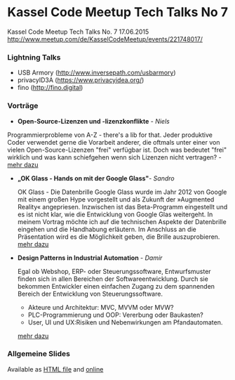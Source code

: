 # Kassel Code Meetup Tech Talks No 7
Kassel Code Meetup Tech Talks No. 7 17.06.2015 http://www.meetup.com/de/KasselCodeMeetup/events/221748017/

### Lightning Talks

* USB Armory (http://www.inversepath.com/usbarmory)
* privacyID3A (https://www.privacyidea.org/)
* fino (http://fino.digital)

### Vorträge

*  **Open-Source-Lizenzen und -lizenzkonflikte** - *Niels*

  Programmierprobleme von A-Z - there's a lib for that. Jeder produktive Coder verwendet gerne die Vorarbeit anderer, die oftmals unter einer von vielen Open-Source-Lizenzen "frei" verfügbar ist. Doch was bedeutet "frei" wirklich und was kann schiefgehen wenn sich Lizenzen nicht vertragen? - [mehr dazu](OpenSourceLizenzen/)

* **„OK Glass - Hands on mit der Google Glass"**- *Sandro*

  OK Glass - Die Datenbrille Google Glass wurde im Jahr 2012 von Google mit einem großen Hype vorgestellt und als Zukunft der »Augmented Reality« angepriesen. Inzwischen ist das Beta-Programm eingestellt und es ist nicht klar, wie die Entwicklung von Google Glas weitergeht. In meinem Vortrag möchte ich auf die technischen Aspekte der Datenbrille eingehen und die Handhabung erläutern. Im Anschluss an die Präsentation wird es die Möglichkeit geben, die Brille auszuprobieren. [mehr dazu](googleGlass/)

* **Design Patterns in Industrial Automation** - *Damir*

  Egal ob Webshop, ERP- oder Steuerungssoftware, Entwurfsmuster finden sich in allen Bereichen der Softwareentwicklung. Durch sie bekommen Entwickler einen einfachen Zugang zu dem spannenden Bereich der Entwicklung von Steuerungssoftware.
  * Akteure und Architektur: MVC, MVVM oder MVW?
  * PLC-Programmierung und OOP: Vererbung oder Baukasten?
  * User, UI und UX:Risiken und Nebenwirkungen am Pfandautomaten.
  
  [mehr dazu](designPatternIndustrialAutomation/)

### Allgemeine Slides

Available as [HTML file](slides-kassel-code-meetup-no-7.html) and [online](https://slides.com/madmuffin/kassel-code-meetup-no-6-2/)
